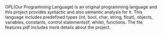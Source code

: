 OPL(Our Programming Language) is an original programming language and this project provides syntactic and also semantic analysis for it. This language includes predefined types (int, bool, char, string, float), objects, variables, constants, control statements(if, while), functions. The file features.pdf includes more details about the project.
